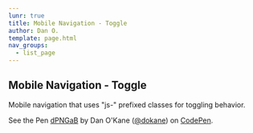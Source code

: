 ```yaml
---
lunr: true
title: Mobile Navigation - Toggle
author: Dan O.
template: page.html
nav_groups:
  - list_page
---
```



Mobile Navigation - Toggle
-------------------------

Mobile navigation that uses "js-" prefixed classes for toggling behavior.

<p data-height="268" data-theme-id="0" data-slug-hash="dPNGaB" data-default-tab="result" data-user="dokane" class='codepen'>See the Pen <a href='http://codepen.io/dokane/pen/dPNGaB/'>dPNGaB</a> by Dan O'Kane (<a href='http://codepen.io/dokane'>@dokane</a>) on <a href='http://codepen.io'>CodePen</a>.</p>
<script async src="//assets.codepen.io/assets/embed/ei.js"></script>